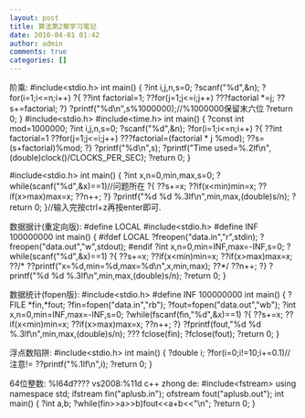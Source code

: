 ```yaml
---
layout: post
title: 算法第2章学习笔记
date: 2010-04-01 01:42
author: admin
comments: true
categories: []
---
```

阶乘:
#include&lt;stdio.h&gt;
int main()
{
?int i,j,n,s=0;
?scanf("%d",&amp;n);
?for(i=1;i&lt;=n;i++)
?{
??int factorial=1;
??for(j=1;j&lt;=i;j++)
???factorial *=j;
??s+=factorial;
?}
?printf("%d\n",s%1000000);//%1000000保留末六位
?return 0;
}
#include&lt;stdio.h&gt;
#include&lt;time.h&gt;
int main()
{
?const int mod=1000000;
?int i,j,n,s=0;
?scanf("%d",&amp;n);
?for(i=1;i&lt;=n;i++)
?{
??int factorial=1
??for(j=1;j&lt;=i;j++)
???factorial=(factorial * j %mod);
??s=(s+factorial)%mod;
?}
?printf("%d\n",s);
?printf("Time used=%.2lf\n",(double)clock()/CLOCKS_PER_SEC);
?return 0;
}

#include&lt;stdio.h&gt;
int main()
{
?int x,n=0,min,max,s=0;
?while(scanf("%d",&amp;x)==1)//问题所在
?{
??s+=x;
??if(x&lt;min)min=x;
??if(x&gt;max)max=x;
??n++;
?}
?printf("%d %d %.3lf\n",min,max,(double)s/n);
?return 0;
}//输入完按ctrl+z再按enter即可.

数据据计(重定向版):
#define LOCAL
#include&lt;stdio.h&gt;
#define INF 100000000
int main()
{
#ifdef LOCAL
?freopen("data.in","r",stdin);
?freopen("data.out","w",stdout);
#endif
?int x,n=0,min=INF,max=-INF,s=0;
?while(scanf("%d",&amp;x)==1)
?{
??s+=x;
??if(x&lt;min)min=x;
??if(x&gt;max)max=x;
??/*
??printf("x=%d,min=%d,max=%d\n",x,min,max);
??*/
??n++;
?}
?printf("%d %d %.3lf\n",min,max,(double)s/n);
?return 0;
}

数据统计(fopen版):
#include&lt;stdio.h&gt;
#define INF 100000000
int main()
{
?FILE *fin,*fout;
?fin=fopen("data.in","rb");
?fout=fopen("data.out","wb");
?int x,n=0,min=INF,max=-INF,s=0;
?while(fscanf(fin,"%d",&amp;x)==1)
?{
??s+=x;
??if(x&lt;min)min=x;
??if(x&gt;max)max=x;
??n++;
?}
?fprintf(fout,"%d %d %.3lf\n",min,max,(double)s/n);
??? fclose(fin);
?fclose(fout);
?return 0;
}

浮点数陷阱:
#include&lt;stdio.h&gt;
int main()
{
?double i;
?for(i=0;i!=10;i+=0.1)//注意!=
??printf("%.1lf\n",i);
?return 0;
}

64位整数:
%I64d???? vs2008:%11d
c++ zhong de:
#include&lt;fstream&gt;
using namespace std;
ifstream fin("aplusb.in");
ofstream fout("aplusb.out");
int main()
{
?int a,b;
?while(fin&gt;&gt;a&gt;&gt;b)fout&lt;&lt;a+b&lt;&lt;"\n";
?return 0;
}
